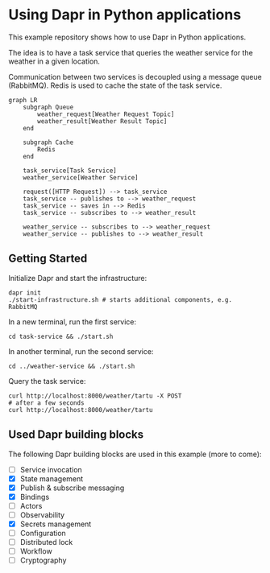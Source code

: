 # Using Dapr in Python applications

This example repository shows how to use Dapr in Python applications.

The idea is to have a task service that queries the weather service for the weather in a given location.

Communication between two services is decoupled using a message queue (RabbitMQ). Redis is used to cache the state of the task service.

```mermaid
graph LR
    subgraph Queue
        weather_request[Weather Request Topic]
        weather_result[Weather Result Topic]
    end

    subgraph Cache
        Redis
    end

    task_service[Task Service]
    weather_service[Weather Service]

    request([HTTP Request]) --> task_service
    task_service -- publishes to --> weather_request
    task_service -- saves in --> Redis
    task_service -- subscribes to --> weather_result

    weather_service -- subscribes to --> weather_request
    weather_service -- publishes to --> weather_result
```

## Getting Started

Initialize Dapr and start the infrastructure:

```shell
dapr init
./start-infrastructure.sh # starts additional components, e.g. RabbitMQ
```

In a new terminal, run the first service:

```shell
cd task-service && ./start.sh 
```

In another terminal, run the second service:

```shell
cd ../weather-service && ./start.sh
```

Query the task service:

```shell
curl http://localhost:8000/weather/tartu -X POST
# after a few seconds
curl http://localhost:8000/weather/tartu
```

## Used Dapr building blocks

The following Dapr building blocks are used in this example (more to come):

- [ ] Service invocation
- [x] State management
- [x] Publish & subscribe messaging
- [x] Bindings
- [ ] Actors
- [ ] Observability
- [x] Secrets management
- [ ] Configuration
- [ ] Distributed lock
- [ ] Workflow
- [ ] Cryptography
